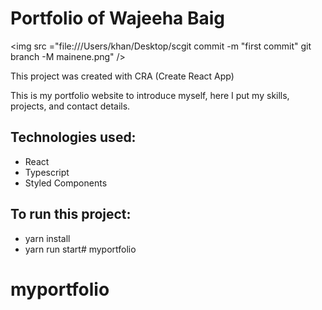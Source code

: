 # Portfolio of Wajeeha Baig

<img src ="file:///Users/khan/Desktop/scgit commit -m "first commit"
git branch -M mainene.png" />

This project was created with CRA (Create React App)

This is my portfolio website to introduce myself, here I put my skills, projects, and contact details.

## Technologies used:
- React
- Typescript
- Styled Components

## To run this project:
- yarn install
- yarn run start# myportfolio
# myportfolio
